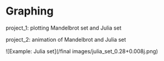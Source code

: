 # Graphing
project_1: plotting Mandelbrot set and Julia set

project_2: animation of Mandelbrot and Julia set

![Example: Julia set](/final images/julia_set_0.28+0.008j.png)
